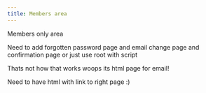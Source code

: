 ```yaml
---
title: Members area
---
```


Members only area

Need to add forgotten password page
and email change page
and confirmation page or just use root with script

Thats not how that works woops its html page for email!

Need to have html with link to right page :) 

